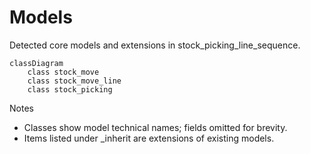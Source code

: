 # Models

Detected core models and extensions in stock_picking_line_sequence.

```mermaid
classDiagram
    class stock_move
    class stock_move_line
    class stock_picking
```

Notes
- Classes show model technical names; fields omitted for brevity.
- Items listed under _inherit are extensions of existing models.
